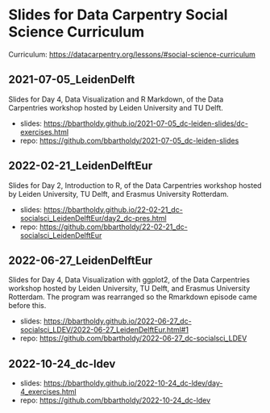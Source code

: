 # Slides for Data Carpentry Social Science Curriculum

Curriculum: <https://datacarpentry.org/lessons/#social-science-curriculum>  

## 2021-07-05_LeidenDelft

Slides for Day 4, Data Visualization and R Markdown, of the Data Carpentries
workshop hosted by Leiden University and TU Delft.

- slides: <https://bbartholdy.github.io/2021-07-05_dc-leiden-slides/dc-exercises.html>
- repo: <https://github.com/bbartholdy/2021-07-05_dc-leiden-slides>

## 2022-02-21_LeidenDelftEur

Slides for Day 2, Introduction to R, of the Data Carpentries
workshop hosted by Leiden University, TU Delft, and Erasmus University Rotterdam.

- slides: <https://bbartholdy.github.io/22-02-21_dc-socialsci_LeidenDelftEur/day2_dc-pres.html>
- repo: <https://github.com/bbartholdy/22-02-21_dc-socialsci_LeidenDelftEur>

## 2022-06-27_LeidenDelftEur

Slides for Day 4, Data Visualization with ggplot2, of the Data Carpentries
workshop hosted by Leiden University, TU Delft, and Erasmus University Rotterdam.
The program was rearranged so the Rmarkdown episode came before this.

- slides: <https://bbartholdy.github.io/2022-06-27_dc-socialsci_LDEV/2022-06-27_LeidenDelftEur.html#1>
- repo: <https://github.com/bbartholdy/2022-06-27_dc-socialsci_LDEV>

## 2022-10-24_dc-ldev

- slides: <https://bbartholdy.github.io/2022-10-24_dc-ldev/day-4_exercises.html>
- repo: <https://github.com/bbartholdy/2022-10-24_dc-ldev>
